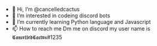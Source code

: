 - 👋 Hi, I’m @cancelledcactus
- 👀 I’m interested in codeing discord bots
- 🌱 I’m currently learning Python language and Javascript
- 📫 How to reach me Dm me on discord my user name is 𝕮𝖆𝖓𝖈𝖊𝖑𝖑𝖊𝖉𝕮𝖆𝖈𝖙𝖚𝖘#1235

<!---
cancelledcactus/cancelledcactus is a ✨ special ✨ repository because its `README.md` (this file) appears on your GitHub profile.
You can click the Preview link to take a look at your changes.
--->
